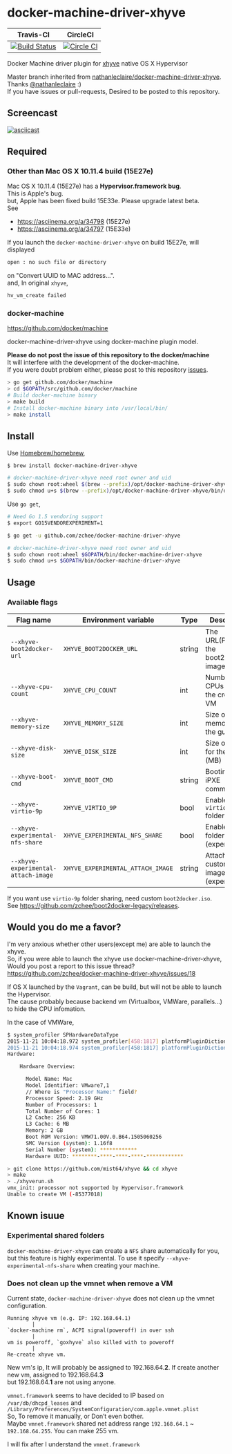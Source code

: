 # docker-machine-driver-xhyve

| Travis-CI | CircleCI |
|:---------:|:---------:|
| [![Build Status](https://travis-ci.org/zchee/docker-machine-driver-xhyve.svg?branch=master)](https://travis-ci.org/zchee/docker-machine-driver-xhyve) | [![Circle CI](https://circleci.com/gh/zchee/docker-machine-driver-xhyve/tree/master.svg?style=svg)](https://circleci.com/gh/zchee/docker-machine-driver-xhyve/tree/master) |

Docker Machine driver plugin for [xhyve](https://github.com/mist64/xhyve) native OS X Hypervisor

Master branch inherited from [nathanleclaire/docker-machine-driver-xhyve](https://github.com/nathanleclaire/docker-machine-driver-xhyve). Thanks [@nathanleclaire](https://github.com/nathanleclaire) :)  
If you have issues or pull-requests, Desired to be posted to this repository.


## Screencast
[![asciicast](imgs/launch.png)](https://asciinema.org/a/29930)


## Required

### Other than Mac OS X 10.11.4 build (15E27e)
Mac OS X 10.11.4 (15E27e) has a **Hypervisor.framework bug**.  
This is Apple's bug.  
but, Apple has been fixed build 15E33e. Please upgrade latest beta.  
See
- https://asciinema.org/a/34798 (15E27e)
- https://asciinema.org/a/34797 (15E33e)

If you launch the `docker-machine-driver-xhyve` on build 15E27e, will displayed

```bash
open : no such file or directory
```

on "Convert UUID to MAC address...".  
and, In original `xhyve`,

```bash
hv_vm_create failed
```

### docker-machine
https://github.com/docker/machine

docker-machine-driver-xhyve using docker-machine plugin model.

**Please do not post the issue of this repository to the docker/machine**  
It will interfere with the development of the docker-machine.  
If you were doubt problem either, please post to this repository [issues](https://github.com/zchee/docker-machine-driver-xhyve/issues).

```bash
> go get github.com/docker/machine
> cd $GOPATH/src/github.com/docker/machine
# Build docker-machine binary
> make build
# Install docker-machine binary into /usr/local/bin/
> make install
```

## Install

Use [Homebrew/homebrew](https://github.com/Homebrew/homebrew),

```bash
$ brew install docker-machine-driver-xhyve

# docker-machine-driver-xhyve need root owner and uid
$ sudo chown root:wheel $(brew --prefix)/opt/docker-machine-driver-xhyve/bin/docker-machine-driver-xhyve
$ sudo chmod u+s $(brew --prefix)/opt/docker-machine-driver-xhyve/bin/docker-machine-driver-xhyve
```

Use `go get`,

```bash
# Need Go 1.5 vendoring support
$ export GO15VENDOREXPERIMENT=1

$ go get -u github.com/zchee/docker-machine-driver-xhyve

# docker-machine-driver-xhyve need root owner and uid
$ sudo chown root:wheel $GOPATH/bin/docker-machine-driver-xhyve
$ sudo chmod u+s $GOPATH/bin/docker-machine-driver-xhyve
```

## Usage

### Available flags

| Flag name                             | Environment variable                  | Type   | Description                              | Default                                                  |
|---------------------------------------|---------------------------------------|--------|------------------------------------------|----------------------------------------------------------|
| `--xhyve-boot2docker-url`             | `XHYVE_BOOT2DOCKER_URL`               | string | The URL(Path) of the boot2docker image   | `$HOME/.docker/machine/cache/boot2docker.iso`            |
| `--xhyve-cpu-count`                   | `XHYVE_CPU_COUNT`                     | int    | Number of CPUs to use the create the VM  | `1`                                                      |
| `--xhyve-memory-size`                 | `XHYVE_MEMORY_SIZE`                   | int    | Size of memory for the guest             | `1024`                                                   |
| `--xhyve-disk-size`                   | `XHYVE_DISK_SIZE`                     | int    | Size of disk for the guest (MB)          | `20000`                                                  |
| `--xhyve-boot-cmd`                    | `XHYVE_BOOT_CMD`                      | string | Booting xhyve iPXE commands              | See [boot2docker/boot2docker/doc/AUTOMATED_SCRIPT.md][1] |
| `--xhyve-virtio-9p`                   | `XHYVE_VIRTIO_9P`                     | bool   | Enable `virtio-9p` folder share          | `false`                                                  |
| `--xhyve-experimental-nfs-share`      | `XHYVE_EXPERIMENTAL_NFS_SHARE`        | bool   | Enable `NFS` folder share (experimental) | `false`                                                  |
| `--xhyve-experimental-attach-image`   | `XHYVE_EXPERIMENTAL_ATTACH_IMAGE`     | string | Attach a custom disk image (experimental)| ` `                                                      |

If you want use `virtio-9p` folder sharing, need custom `boot2docker.iso`.  
See https://github.com/zchee/boot2docker-legacy/releases.

## Would you do me a favor?
I'm very anxious whether other users(except me) are able to launch the xhyve.  
So, if you were able to launch the xhyve use docker-machine-driver-xhyve, Would you post a report to this issue thread?
https://github.com/zchee/docker-machine-driver-xhyve/issues/18

If OS X launched by the `Vagrant`, can be build, but will not be able to launch the Hypervisor.  
The cause probably because backend vm (Virtualbox, VMWare, parallels...) to hide the CPU infomation.

In the case of VMWare,
```bash
$ system_profiler SPHardwareDataType
2015-11-21 10:04:18.972 system_profiler[458:1817] platformPluginDictionary: Can't get X86PlatformPlugin, return value 0
2015-11-21 10:04:18.974 system_profiler[458:1817] platformPluginDictionary: Can't get X86PlatformPlugin, return value 0
Hardware:

    Hardware Overview:

      Model Name: Mac
      Model Identifier: VMware7,1
      // Where is "Processor Name:" field?
      Processor Speed: 2.19 GHz
      Number of Processors: 1
      Total Number of Cores: 1
      L2 Cache: 256 KB
      L3 Cache: 6 MB
      Memory: 2 GB
      Boot ROM Version: VMW71.00V.0.B64.1505060256
      SMC Version (system): 1.16f8
      Serial Number (system): ************
      Hardware UUID: ********-****-****-****-************

> git clone https://github.com/mist64/xhyve && cd xhyve
> make
> ./xhyverun.sh
vmx_init: processor not supported by Hypervisor.framework
Unable to create VM (-85377018)
```


## Known isuue

### Experimental shared folders
`docker-machine-driver-xhyve` can create a `NFS` share automatically for you, but this feature
is highly experimental. To use it specify `--xhyve-experimental-nfs-share` when creating your
machine.

### Does not clean up the vmnet when remove a VM
Current state, `docker-machine-driver-xhyve` does not clean up the vmnet configuration.  

```
Running xhyve vm (e.g. IP: 192.168.64.1)
        |
`docker-machine rm`, ACPI signal(poweroff) in over ssh
        |
vm is poweroff, `goxhyve` also killed with to poweroff
        |
Re-create xhyve vm.
```
New vm's ip, It will probably be assigned to 192.168.64.**2**. If create another new vm, assigned to 192.168.64.**3**  
but 192.168.64.**1** are not using anyone.

`vmnet.framework` seems to have decided to IP based on `/var/db/dhcpd_leases` and `/Library/Preferences/SystemConfiguration/com.apple.vmnet.plist`  
So, To remove it manually, or Don’t even bother.  
Maybe `vmnet.framework` shared net address range `192.168.64.1` ~ `192.168.64.255`. You can make 255 vm.

I will fix after I understand the `vmnet.framework`


[1]: https://github.com/boot2docker/boot2docker/blob/master/doc/AUTOMATED_SCRIPT.md#extracting-boot-parameters
